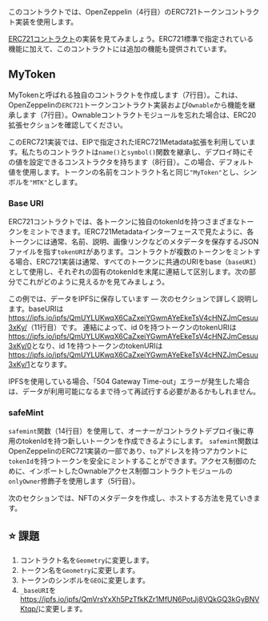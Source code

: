 このコントラクトでは、OpenZeppelin（4行目）のERC721トークンコントラクト実装を使用します。

<a href="https://github.com/OpenZeppelin/openzeppelin-contracts/blob/master/contracts/token/ERC721/ERC721.sol" target="_blank">ERC721コントラクト</a>の実装を見てみましょう。ERC721標準で指定されている機能に加えて、このコントラクトには追加の機能も提供されています。

## MyToken
MyTokenと呼ばれる独自のコントラクトを作成します（7行目）。これは、OpenZeppelinの`ERC721`トークンコントラクト実装および`Ownable`から機能を継承します（7行目）。Ownableコントラクトモジュールを忘れた場合は、ERC20拡張セクションを確認してください。

このERC721実装では、EIPで指定されたIERC721Metadata拡張を利用しています。私たちのコントラクトは`name()`と`symbol()`関数を継承し、デプロイ時にその値を設定できるコンストラクタを持ちます（8行目）。この場合、デフォルト値を使用します。トークンの名前をコントラクト名と同じ`"MyToken"`とし、シンボルを`"MTK"`とします。

### Base URI
ERC721コントラクトでは、各トークンに独自のtokenIdを持つさまざまなトークンをミントできます。IERC721Metadataインターフェースで見たように、各トークンには通常、名前、説明、画像リンクなどのメタデータを保存するJSONファイルを指す`tokenURI`があります。コントラクトが複数のトークンをミントする場合、ERC721実装は通常、すべてのトークンに共通のURIをbase（`baseURI`）として使用し、それぞれの固有のtokenIdを末尾に連結して区別します。次の部分でこれがどのように見えるかを見てみましょう。

この例では、データをIPFSに保存しています — 次のセクションで詳しく説明します。baseURIは<a href="https://ipfs.io/ipfs/QmUYLUKwqX6CaZxeiYGwmAYeEkeTsV4cHNZJmCesuu3xKy/" target="_blank">https://ipfs.io/ipfs/QmUYLUKwqX6CaZxeiYGwmAYeEkeTsV4cHNZJmCesuu3xKy/</a>（11行目）です。
連結によって、id 0を持つトークンのtokenURIは<a href="https://ipfs.io/ipfs/QmUYLUKwqX6CaZxeiYGwmAYeEkeTsV4cHNZJmCesuu3xKy/0" target="_blank">https://ipfs.io/ipfs/QmUYLUKwqX6CaZxeiYGwmAYeEkeTsV4cHNZJmCesuu3xKy/0</a>となり、id 1を持つトークンのtokenURIは<a href="https://ipfs.io/ipfs/QmUYLUKwqX6CaZxeiYGwmAYeEkeTsV4cHNZJmCesuu3xKy/1" target="_blank">https://ipfs.io/ipfs/QmUYLUKwqX6CaZxeiYGwmAYeEkeTsV4cHNZJmCesuu3xKy/1</a>となります。

IPFSを使用している場合、「504 Gateway Time-out」エラーが発生した場合は、データが利用可能になるまで待って再試行する必要があるかもしれません。

### safeMint
`safemint`関数（14行目）を使用して、オーナーがコントラクトデプロイ後に専用のtokenIdを持つ新しいトークンを作成できるようにします。
`safemint`関数はOpenZeppelinのERC721実装の一部であり、`to`アドレスを持つアカウントに`tokenId`を持つトークンを安全にミントすることができます。アクセス制御のために、インポートしたOwnableアクセス制御コントラクトモジュールの`onlyOwner`修飾子を使用します（5行目）。

次のセクションでは、NFTのメタデータを作成し、ホストする方法を見ていきます。

## ⭐️ 課題
1. コントラクト名を`Geometry`に変更します。
2. トークン名を`Geometry`に変更します。
3. トークンのシンボルを`GEO`に変更します。
4. `_baseURI`を<a href="https://ipfs.io/ipfs/QmVrsYxXh5PzTfkKZr1MfUN6PotJj8VQkGQ3kGyBNVKtqp/" target="_blank">https://ipfs.io/ipfs/QmVrsYxXh5PzTfkKZr1MfUN6PotJj8VQkGQ3kGyBNVKtqp/</a>に変更します。
